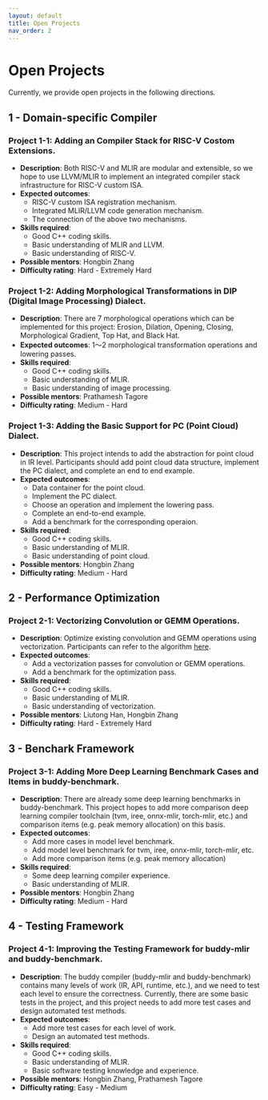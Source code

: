 ```yaml
---
layout: default
title: Open Projects
nav_order: 2
---
```


# Open Projects

Currently, we provide open projects in the following directions.

## 1 - Domain-specific Compiler

### Project 1-1: Adding an Compiler Stack for RISC-V Costom Extensions.

- **Description**: Both RISC-V and MLIR are modular and extensible, so we hope to use LLVM/MLIR to implement an integrated compiler stack infrastructure for RISC-V custom ISA.
- **Expected outcomes**: 
    - RISC-V custom ISA registration mechanism. 
    - Integrated MLIR/LLVM code generation mechanism.
    - The connection of the above two mechanisms.
- **Skills required**:  
    - Good C++ coding skills.
    - Basic understanding of MLIR and LLVM.
    - Basic understanding of RISC-V.
- **Possible mentors**: Hongbin Zhang
- **Difficulty rating**: Hard - Extremely Hard

### Project 1-2: Adding Morphological Transformations in DIP (Digital Image Processing) Dialect.

- **Description**: There are 7 morphological operations which can be implemented for this project: Erosion, Dilation, Opening, Closing, Morphological Gradient, Top Hat, and Black Hat. 
- **Expected outcomes**: 1～2 morphological transformation operations and lowering passes.
- **Skills required**:  
    - Good C++ coding skills.
    - Basic understanding of MLIR.
    - Basic understanding of image processing.
- **Possible mentors**: Prathamesh Tagore
- **Difficulty rating**: Medium - Hard

### Project 1-3: Adding the Basic Support for PC (Point Cloud) Dialect.

- **Description**: This project intends to add the abstraction for point cloud in IR level. Participants should add point cloud data structure, implement the PC dialect, and complete an end to end example.
- **Expected outcomes**: 
    - Data container for the point cloud.
    - Implement the PC dialect.
    - Choose an operation and implement the lowering pass.
    - Complete an end-to-end example.
    - Add a benchmark for the corresponding operaion.
- **Skills required**:  
    - Good C++ coding skills.
    - Basic understanding of MLIR.
    - Basic understanding of point cloud.
- **Possible mentors**: Hongbin Zhang
- **Difficulty rating**: Medium - Hard

## 2 - Performance Optimization

### Project 2-1: Vectorizing Convolution or GEMM Operations.

- **Description**: Optimize existing convolution and GEMM operations using vectorization. Participants can refer to the algorithm [here](https://github.com/opencv/opencv/blob/4.x/modules/dnn/src/layers/layers_common.simd.hpp).
- **Expected outcomes**: 
    - Add a vectorization passes for convolution or GEMM operations.
    - Add a benchmark for the optimization pass.
- **Skills required**: 
    - Good C++ coding skills.
    - Basic understanding of MLIR.
    - Basic understanding of vectorization.
- **Possible mentors**: Liutong Han, Hongbin Zhang
- **Difficulty rating**: Hard - Extremely Hard

## 3 - Benchark Framework

### Project 3-1: Adding More Deep Learning Benchmark Cases and Items in buddy-benchmark.

- **Description**: There are already some deep learning benchmarks in buddy-benchmark. This project hopes to add more comparison deep learning compiler toolchain (tvm, iree, onnx-mlir, torch-mlir, etc.) and comparison items (e.g. peak memory allocation) on this basis.
- **Expected outcomes**: 
    - Add more cases in model level benchmark.
    - Add model level benchmark for tvm, iree, onnx-mlir, torch-mlir, etc.
    - Add more comparison items (e.g. peak memory allocation)
- **Skills required**: 
    - Some deep learning compiler experience.
    - Basic understanding of MLIR.
- **Possible mentors**: Hongbin Zhang
- **Difficulty rating**: Medium - Hard

## 4 - Testing Framework

### Project 4-1: Improving the Testing Framework for buddy-mlir and buddy-benchmark.

- **Description**: The buddy compiler (buddy-mlir and buddy-benchmark) contains many levels of work (IR, API, runtime, etc.), and we need to test each level to ensure the correctness. Currently, there are some basic tests in the project, and this project needs to add more test cases and design automated test methods.
- **Expected outcomes**:
    - Add more test cases for each level of work.
    - Design an automated test methods.
- **Skills required**:
    - Good C++ coding skills.
    - Basic understanding of MLIR.
    - Basic software testing knowledge and experience.
- **Possible mentors**: Hongbin Zhang, Prathamesh Tagore
- **Difficulty rating**: Easy - Medium
